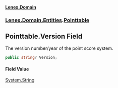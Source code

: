 #### [Lenex.Domain](index.md 'index')
### [Lenex.Domain.Entities](Lenex.Domain.Entities.md 'Lenex.Domain.Entities').[Pointtable](Lenex.Domain.Entities.Pointtable.md 'Lenex.Domain.Entities.Pointtable')

## Pointtable.Version Field

The version number/year of the point score system.

```csharp
public string? Version;
```

#### Field Value
[System.String](https://docs.microsoft.com/en-us/dotnet/api/System.String 'System.String')